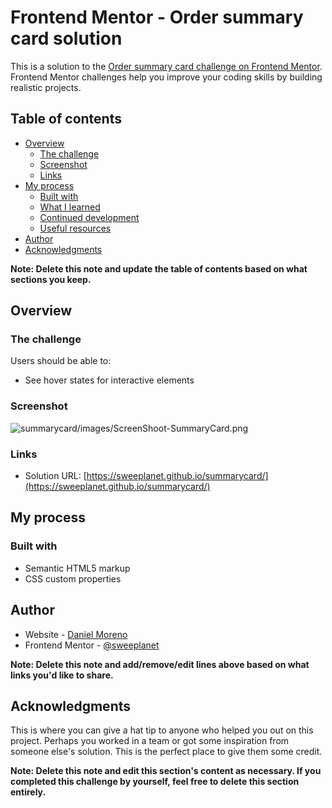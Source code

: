 # Frontend Mentor - Order summary card solution

This is a solution to the [Order summary card challenge on Frontend Mentor](https://www.frontendmentor.io/challenges/order-summary-component-QlPmajDUj). Frontend Mentor challenges help you improve your coding skills by building realistic projects.

## Table of contents

- [Overview](#overview)
  - [The challenge](#the-challenge)
  - [Screenshot](#screenshot)
  - [Links](#links)
- [My process](#my-process)
  - [Built with](#built-with)
  - [What I learned](#what-i-learned)
  - [Continued development](#continued-development)
  - [Useful resources](#useful-resources)
- [Author](#author)
- [Acknowledgments](#acknowledgments)

**Note: Delete this note and update the table of contents based on what sections you keep.**

## Overview

### The challenge

Users should be able to:

- See hover states for interactive elements

### Screenshot

![summarycard/images/ScreenShoot-SummaryCard.png](summarycard/images/ScreenShoot-SummaryCard.png)

### Links

- Solution URL: [https://sweeplanet.github.io/summarycard/](https://sweeplanet.github.io/summarycard/)

## My process

### Built with

- Semantic HTML5 markup
- CSS custom properties


## Author

- Website - [Daniel Moreno](https://www.linkedin.com/in/daniel-moreno-medina-frm-b4ab0b26/)
- Frontend Mentor - [@sweeplanet](https://www.frontendmentor.io/profile/sweeplanet)

**Note: Delete this note and add/remove/edit lines above based on what links you'd like to share.**

## Acknowledgments

This is where you can give a hat tip to anyone who helped you out on this project. Perhaps you worked in a team or got some inspiration from someone else's solution. This is the perfect place to give them some credit.

**Note: Delete this note and edit this section's content as necessary. If you completed this challenge by yourself, feel free to delete this section entirely.**

